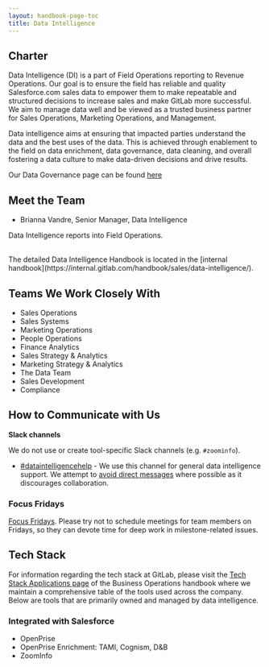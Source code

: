 ```yaml
---
layout: handbook-page-toc
title: Data Intelligence 
---
```




## <i class="far fa-newspaper" id="biz-tech-icons"></i> Charter

Data Intelligence (DI) is a part of Field Operations reporting to Revenue Operations. Our goal is to ensure the field has reliable and quality Salesforce.com sales data to empower them to make repeatable and structured decisions to increase sales and make GitLab more successful. We aim to manage data well and be viewed as a trusted business partner for Sales Operations, Marketing Operations, and Management. 

Data intelligence aims at ensuring that impacted parties understand the data and the best uses of the data. This is achieved through enablement to the field on data enrichment, data governance, data cleaning, and overall fostering a data culture to make data-driven decisions and drive results. 

Our Data Governance page can be found [here](https://about.gitlab.com/handbook/sales/field-operations/data-intelligence/data-governance/)

## <i class="fas fa-users" id="biz-tech-icons"></i> Meet the Team

- Brianna Vandre, Senior Manager, Data Intelligence

Data Intelligence reports into Field Operations. 

<BR>
The detailed Data Intelligence Handbook is located in the [internal handbook](https://internal.gitlab.com/handbook/sales/data-intelligence/).

## <i class="far fa-handshake" id="biz-tech-icons"></i> Teams We Work Closely With

* Sales Operations
* Sales Systems
* Marketing Operations
* People Operations
* Finance Analytics
* Sales Strategy & Analytics
* Marketing Strategy & Analytics
* The Data Team
* Sales Development
* Compliance

## <i class="far fa-paper-plane" id="biz-tech-icons"></i> How to Communicate with Us

**Slack channels**

We do not use or create tool-specific Slack channels (e.g. `#zoominfo`).

- [#dataintelligencehelp](https://gitlab.slack.com/archives/dataintelligencehelp) - We use this channel for general data intelligence support. We attempt to [avoid direct messages](https://about.gitlab.com/handbook/communication/#avoid-direct-messages) where possible as it discourages collaboration. 

### Focus Fridays

[Focus Fridays](https://about.gitlab.com/handbook/communication/#focus-fridays). Please try not to schedule meetings for team members on Fridays, so they can devote time for deep work in milestone-related issues. 

## <i class="fas fa-toolbox" id="biz-tech-icons"></i> Tech Stack

For information regarding the tech stack at GitLab, please visit the [Tech Stack Applications page](/handbook/business-technology/tech-stack-applications/) of the Business Operations handbook where we maintain a comprehensive table of the tools used across the company. Below are tools that are primarily owned and managed by data intelligence.


### Integrated with Salesforce

* OpenPrise
* OpenPrise Enrichment: TAMI, Cognism, D&B
* ZoomInfo
